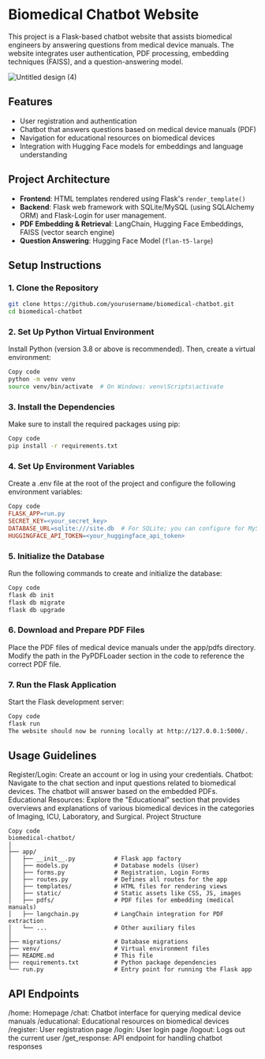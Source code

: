 # Biomedical Chatbot Website
This project is a Flask-based chatbot website that assists biomedical engineers by answering questions from medical device manuals. The website integrates user authentication, PDF processing, embedding techniques (FAISS), and a question-answering model.

![Untitled design (4)](https://github.com/user-attachments/assets/7bf62363-d2a8-48ef-9e58-6c511fd686c7)


## Features

- User registration and authentication
- Chatbot that answers questions based on medical device manuals (PDF)
- Navigation for educational resources on biomedical devices
- Integration with Hugging Face models for embeddings and language understanding

## Project Architecture

- **Frontend**: HTML templates rendered using Flask's `render_template()`
- **Backend**: Flask web framework with SQLite/MySQL (using SQLAlchemy ORM) and Flask-Login for user management.
- **PDF Embedding & Retrieval**: LangChain, Hugging Face Embeddings, FAISS (vector search engine)
- **Question Answering**: Hugging Face Model (`flan-t5-large`)

## Setup Instructions

### 1. Clone the Repository
```bash
git clone https://github.com/yourusername/biomedical-chatbot.git
cd biomedical-chatbot
```
### 2. Set Up Python Virtual Environment
Install Python (version 3.8 or above is recommended). Then, create a virtual environment:

```bash
Copy code
python -m venv venv
source venv/bin/activate  # On Windows: venv\Scripts\activate
```
### 3. Install the Dependencies
Make sure to install the required packages using pip:

```bash
Copy code
pip install -r requirements.txt
```
### 4. Set Up Environment Variables
Create a .env file at the root of the project and configure the following environment variables:

```makefile
Copy code
FLASK_APP=run.py
SECRET_KEY=<your_secret_key>
DATABASE_URL=sqlite:///site.db  # For SQLite; you can configure for MySQL/PostgreSQL if needed.
HUGGINGFACE_API_TOKEN=<your_huggingface_api_token>
```
### 5. Initialize the Database
Run the following commands to create and initialize the database:

```bash
Copy code
flask db init
flask db migrate
flask db upgrade
```

### 6. Download and Prepare PDF Files
Place the PDF files of medical device manuals under the app/pdfs directory. Modify the path in the PyPDFLoader section in the code to reference the correct PDF file.

### 7. Run the Flask Application
Start the Flask development server:

``` bash
Copy code
flask run
The website should now be running locally at http://127.0.0.1:5000/.
```

## Usage Guidelines
Register/Login: Create an account or log in using your credentials.
Chatbot: Navigate to the chat section and input questions related to biomedical devices. The chatbot will answer based on the embedded PDFs.
Educational Resources: Explore the "Educational" section that provides overviews and explanations of various biomedical devices in the categories of Imaging, ICU, Laboratory, and Surgical.
Project Structure
```plaintext
Copy code
biomedical-chatbot/
│
├── app/
│   ├── __init__.py           # Flask app factory
│   ├── models.py             # Database models (User)
│   ├── forms.py              # Registration, Login Forms
│   ├── routes.py             # Defines all routes for the app
│   ├── templates/            # HTML files for rendering views
│   ├── static/               # Static assets like CSS, JS, images
│   ├── pdfs/                 # PDF files for embedding (medical manuals)
│   ├── langchain.py          # LangChain integration for PDF extraction
│   └── ...                   # Other auxiliary files
│
├── migrations/               # Database migrations
├── venv/                     # Virtual environment files
├── README.md                 # This file
├── requirements.txt          # Python package dependencies
└── run.py                    # Entry point for running the Flask app

```
## API Endpoints
/home: Homepage
/chat: Chatbot interface for querying medical device manuals
/educational: Educational resources on biomedical devices
/register: User registration page
/login: User login page
/logout: Logs out the current user
/get_response: API endpoint for handling chatbot responses
